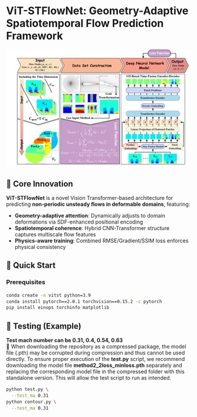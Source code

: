 # ViT-STFlowNet: Geometry-Adaptive Spatiotemporal Flow Prediction Framework

![Framework Overview](doc/ViT_STFlowNet.png)

## 📌 Core Innovation
**ViT-STFlowNet** is a novel Vision Transformer-based architecture for predicting **non-periodic unsteady flows in deformable domains**, featuring:
- **Geometry-adaptive attention**: Dynamically adjusts to domain deformations via SDF-enhanced positional encoding
- **Spatiotemporal coherence**: Hybrid CNN-Transformer structure captures multiscale flow features
- **Physics-aware training**: Combined RMSE/Gradient/SSIM loss enforces physical consistency

## 🚀 Quick Start
### Prerequisites
```bash
conda create -n vitst python=3.9
conda install pytorch==2.0.1 torchvision==0.15.2 -c pytorch
pip install einops torchinfo matplotlib
```

## 🚀 Testing (Example)
**Test mach number can be 0.31, 0.4, 0.54, 0.63** \
	When downloading the repository as a compressed package, the model file (.pth) may be corrupted during compression and thus cannot be used directly. To ensure proper execution of the **test.py** script, we recommend downloading the model file **method2_2loss_minloss.pth** separately and replacing the corresponding model file in the compressed folder with this standalone version. This will allow the test script to run as intended.
```bash
python test.py \
  --test_ma 0.31
python contour.py \
  --test_ma 0.31
```
